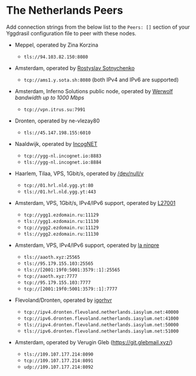 # The Netherlands Peers

Add connection strings from the below list to the `Peers: []` section of your
Yggdrasil configuration file to peer with these nodes.

* Meppel, operated by Zina Korzina
  * `tls://94.103.82.150:8080`

* Amsterdam, operated by [Rostyslav Sotnychenko](https://github.com/rsotnychenko)
  * `tcp://ams1.y.sota.sh:8080` (both IPv4 and IPv6 are supported)

* Amsterdam, Inferno Solutions public node, operated by [Werwolf](https://t.me/Werwolf2517) *bandwidth up to 1000 Mbps*
  * `tcp://vpn.itrus.su:7991`

* Dronten, operated by ne-vlezay80
  * `tls://45.147.198.155:6010`

* Naaldwijk, operated by [IncogNET](https://incognet.io)
  * `tcp://ygg-nl.incognet.io:8883`
  * `tls://ygg-nl.incognet.io:8884`

* Haarlem, Tilaa, VPS, 1Gbit/s, operated by [/dev/null/v](https://dev.nul.lv)
  * `tcp://01.hrl.nld.ygg.yt:80`
  * `tls://01.hrl.nld.ygg.yt:443`

* Amsterdam, VPS, 1Gbit/s, IPv4/IPv6 support, operated by [L27001](https://yggdrasil.ezdomain.ru)
  * `tcp://ygg1.ezdomain.ru:11129`
  * `tls://ygg1.ezdomain.ru:11130`
  * `tcp://ygg2.ezdomain.ru:11129`
  * `tls://ygg2.ezdomain.ru:11130`

* Amsterdam, VPS, IPv4/IPv6 support, operated by [la ninpre](https://github.com/la-ninpre)
  * `tls://aaoth.xyz:25565`
  * `tls://95.179.155.103:25565`
  * `tls://[2001:19f0:5001:3579::1]:25565`
  * `tcp://aaoth.xyz:7777`
  * `tcp://95.179.155.103:7777`
  * `tcp://[2001:19f0:5001:3579::1]:7777`

* Flevoland/Dronten, operated by [igorhvr](https://www.iasylum.net/)
  * `tcp://ipv4.dronten.flevoland.netherlands.iasylum.net:40000`
  * `tcp://ipv6.dronten.flevoland.netherlands.iasylum.net:41000`
  * `tls://ipv4.dronten.flevoland.netherlands.iasylum.net:50000`
  * `tls://ipv6.dronten.flevoland.netherlands.iasylum.net:51000`

* Amsterdam, operated by Verugin Gleb (https://git.glebmail.xyz/)
  * `tls://109.107.177.214:8090`
  * `tcp://109.107.177.214:8091`
  * `udp://109.107.177.214:8092`
